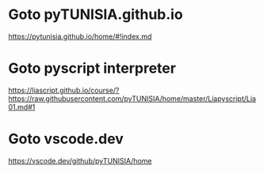 
# Goto pyTUNISIA.github.io

https://pytunisia.github.io/home/#!index.md


# Goto pyscript interpreter 


https://liascript.github.io/course/?https://raw.githubusercontent.com/pyTUNISIA/home/master/Liapyscript/Lia01.md#1


# Goto vscode.dev


https://vscode.dev/github/pyTUNISIA/home